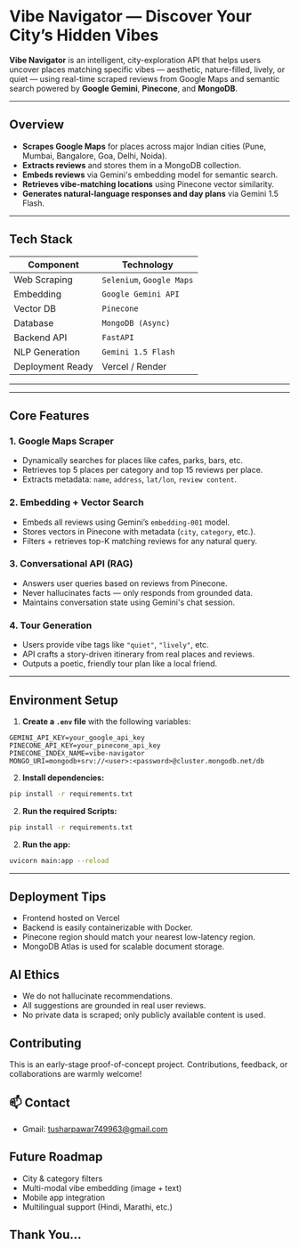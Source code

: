 #  Vibe Navigator — Discover Your City’s Hidden Vibes

**Vibe Navigator** is an intelligent, city-exploration API that helps users uncover places matching specific vibes — aesthetic, nature-filled, lively, or quiet — using real-time scraped reviews from Google Maps and semantic search powered by **Google Gemini**, **Pinecone**, and **MongoDB**.

---

##  Overview

- **Scrapes Google Maps** for places across major Indian cities (Pune, Mumbai, Bangalore, Goa, Delhi, Noida).
- **Extracts reviews** and stores them in a MongoDB collection.
- **Embeds reviews** via Gemini's embedding model for semantic search.
- **Retrieves vibe-matching locations** using Pinecone vector similarity.
- **Generates natural-language responses and day plans** via Gemini 1.5 Flash.

---

##  Tech Stack

| Component        | Technology              |
|------------------|--------------------------|
| Web Scraping     | `Selenium`, `Google Maps` |
| Embedding        | `Google Gemini API`      |
| Vector DB        | `Pinecone`               |
| Database         | `MongoDB (Async)`        |
| Backend API      | `FastAPI`                |
| NLP Generation   | `Gemini 1.5 Flash`       |
| Deployment Ready |  Vercel / Render |

---

---

##  Core Features

### 1. Google Maps Scraper
- Dynamically searches for places like cafes, parks, bars, etc.
- Retrieves top 5 places per category and top 15 reviews per place.
- Extracts metadata: `name`, `address`, `lat/lon`, `review content`.

### 2. Embedding + Vector Search
- Embeds all reviews using Gemini’s `embedding-001` model.
- Stores vectors in Pinecone with metadata (`city`, `category`, etc.).
- Filters + retrieves top-K matching reviews for any natural query.

### 3. Conversational API (RAG)
- Answers user queries based on reviews from Pinecone.
- Never hallucinates facts — only responds from grounded data.
- Maintains conversation state using Gemini's chat session.

### 4. Tour Generation
- Users provide vibe tags like `"quiet"`, `"lively"`, etc.
- API crafts a story-driven itinerary from real places and reviews.
- Outputs a poetic, friendly tour plan like a local friend.

---
## Environment Setup

1. **Create a `.env` file** with the following variables:

```env
GEMINI_API_KEY=your_google_api_key
PINECONE_API_KEY=your_pinecone_api_key
PINECONE_INDEX_NAME=vibe-navigator
MONGO_URI=mongodb+srv://<user>:<password>@cluster.mongodb.net/db
```

2. **Install dependencies:**

```bash
pip install -r requirements.txt
```
2. **Run the required Scripts:**

```bash
pip install -r requirements.txt
```
2. **Run the app:**

```bash
uvicorn main:app --reload
```
--- 
##  Deployment Tips

- Frontend hosted on Vercel
- Backend is easily containerizable with Docker.
- Pinecone region should match your nearest low-latency region.
- MongoDB Atlas is used for scalable document storage.

##  AI Ethics

- We do not hallucinate recommendations.
- All suggestions are grounded in real user reviews.
- No private data is scraped; only publicly available content is used.

##  Contributing

This is an early-stage proof-of-concept project. Contributions, feedback, or collaborations are warmly welcome!

## 📫 Contact

- Gmail: tusharpawar749963@gmail.com

##  Future Roadmap

-  City & category filters
-  Multi-modal vibe embedding (image + text)
-  Mobile app integration
-  Multilingual support (Hindi, Marathi, etc.)

## Thank You...



